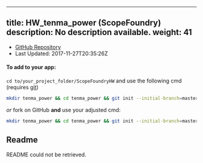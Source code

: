 
---
title: HW_tenma_power (ScopeFoundry)
description: No description available.
weight: 41
---
- [GitHub Repository](https://github.com/ScopeFoundry/HW_tenma_power)
- Last Updated: 2017-11-27T20:35:26Z


#### To add to your app:

`cd to/your_project_folder/ScopeFoundryHW` and use the following cmd (requires [git](/docs/100_development/20_git/))

```bash
mkdir tenma_power && cd tenma_power && git init --initial-branch=master && git remote add upstream_ScopeFoundry https://github.com/ScopeFoundry/HW_tenma_power && git pull upstream_ScopeFoundry master && cd ..
```

*or* fork on GitHub **and** use your adjusted cmd:

```bash
mkdir tenma_power && cd tenma_power && git init --initial-branch=master && git remote add origin https://github.com/YOUR_GH_ACC/HW_tenma_power && git pull origin master && cd ..
```

## Readme
README could not be retrieved.
